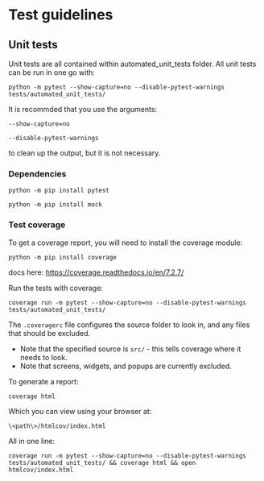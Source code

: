 # Test guidelines

## Unit tests

Unit tests are all contained within automated_unit_tests folder.
All unit tests can be run in one go with:

`python -m pytest --show-capture=no --disable-pytest-warnings tests/automated_unit_tests/`

It is recommded that you use the arguments:

`--show-capture=no`

`--disable-pytest-warnings`

to clean up the output, but it is not necessary.

### Dependencies

`python -m pip install pytest`

`python -m pip install mock`

### Test coverage

To get a coverage report, you will need to install the coverage module:

`python -m pip install coverage`

docs here: https://coverage.readthedocs.io/en/7.2.7/

Run the tests with coverage:

`coverage run -m pytest --show-capture=no --disable-pytest-warnings tests/automated_unit_tests/`

The `.coveragerc` file configures the source folder to look in, and any files that should be excluded.

- Note that the specified source is `src/` - this tells coverage where it needs to look.
- Note that screens, widgets, and popups are currently excluded.

To generate a report:

`coverage html`

Which you can view using your browser at:

`\<path\>/htmlcov/index.html`

All in one line:

`coverage run -m pytest --show-capture=no --disable-pytest-warnings tests/automated_unit_tests/ && coverage html && open htmlcov/index.html`